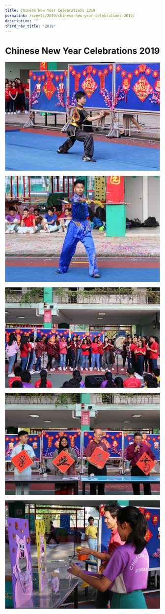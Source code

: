 ```yaml
---
title: Chinese New Year Celebrations 2019
permalink: /events/2019/chinese-new-year-celebrations-2019/
description: ""
third_nav_title: "2019"
---
```

# **Chinese New Year Celebrations 2019**

![](/images/IMG_0075-min.jpg)

![](/images/IMG_0091-min.jpg)

![](/images/IMG_0287-min.jpg)

![](/images/IMG_0317-min.jpg)

![](/images/IMG_0320-min.jpg)